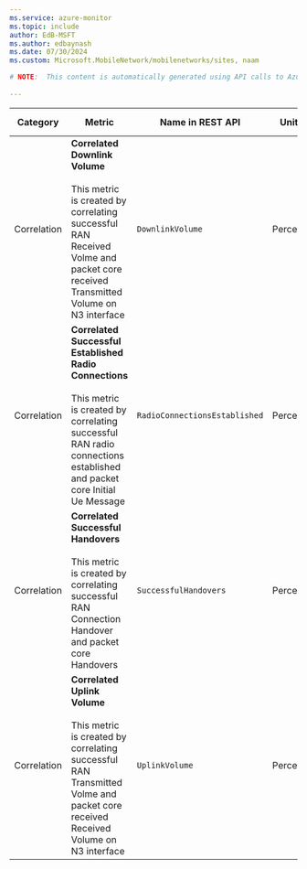 ```yaml
---
ms.service: azure-monitor
ms.topic: include
author: EdB-MSFT
ms.author: edbaynash
ms.date: 07/30/2024
ms.custom: Microsoft.MobileNetwork/mobilenetworks/sites, naam

# NOTE:  This content is automatically generated using API calls to Azure. Any edits made on these files will be overwritten in the next run of the script. 
 
---
```



|Category|Metric|Name in REST API|Unit|Aggregation|Dimensions|Time Grains|DS Export|
|---|---|---|---|---|---|---|---|
|Correlation|**Correlated Downlink Volume**<br><br>This metric is created by correlating successful RAN Received Volme and packet core received Transmitted Volume on N3 interface |`DownlinkVolume` |Percent |Average |`RANIdentifier`|PT1M |No|
|Correlation|**Correlated Successful Established Radio Connections**<br><br>This metric is created by correlating successful RAN radio connections established and packet core Initial Ue Message |`RadioConnectionsEstablished` |Percent |Average |\<none\>|PT1M |No|
|Correlation|**Correlated Successful Handovers**<br><br>This metric is created by correlating successful RAN Connection Handover and packet core Handovers |`SuccessfulHandovers` |Percent |Average |\<none\>|PT1M |No|
|Correlation|**Correlated Uplink Volume**<br><br>This metric is created by correlating successful RAN Transmitted Volme and packet core received Received Volume on N3 interface |`UplinkVolume` |Percent |Average |`RANIdentifier`|PT1M |No|
